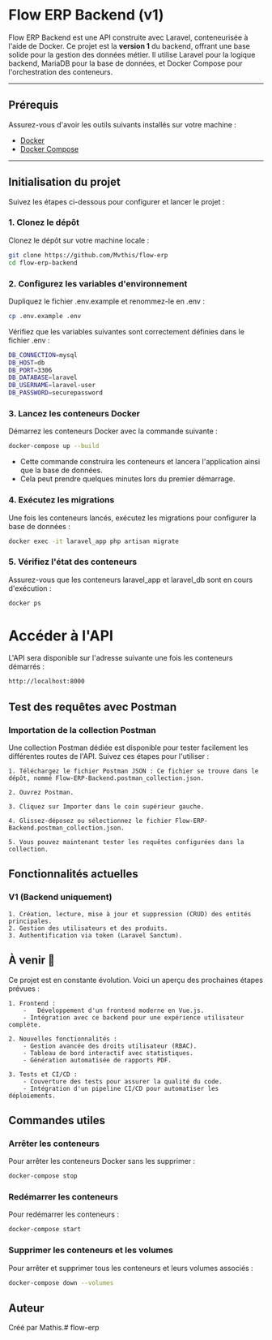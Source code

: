 # Flow ERP Backend (v1)

Flow ERP Backend est une API construite avec Laravel, conteneurisée à l'aide de Docker. Ce projet est la **version 1** du backend, offrant une base solide pour la gestion des données métier. Il utilise Laravel pour la logique backend, MariaDB pour la base de données, et Docker Compose pour l'orchestration des conteneurs.

---

## Prérequis

Assurez-vous d'avoir les outils suivants installés sur votre machine :

- [Docker](https://www.docker.com/)
- [Docker Compose](https://docs.docker.com/compose/)

---

## Initialisation du projet

Suivez les étapes ci-dessous pour configurer et lancer le projet :

### 1. Clonez le dépôt

Clonez le dépôt sur votre machine locale :

```bash
git clone https://github.com/Mvthis/flow-erp
cd flow-erp-backend
```

### 2. Configurez les variables d'environnement

Dupliquez le fichier .env.example et renommez-le en .env :

```bash
cp .env.example .env
```

Vérifiez que les variables suivantes sont correctement définies dans le fichier .env :
```bash
DB_CONNECTION=mysql
DB_HOST=db
DB_PORT=3306
DB_DATABASE=laravel
DB_USERNAME=laravel-user
DB_PASSWORD=securepassword
```

### 3. Lancez les conteneurs Docker

Démarrez les conteneurs Docker avec la commande suivante :

```bash
docker-compose up --build
```
- Cette commande construira les conteneurs et lancera l'application ainsi que la base de données.
- Cela peut prendre quelques minutes lors du premier démarrage.

### 4. Exécutez les migrations

Une fois les conteneurs lancés, exécutez les migrations pour configurer la base de données :

```bash
docker exec -it laravel_app php artisan migrate
```

### 5. Vérifiez l'état des conteneurs
Assurez-vous que les conteneurs laravel_app et laravel_db sont en cours d'exécution :

```bash
docker ps
```

# Accéder à l'API

L'API sera disponible sur l'adresse suivante une fois les conteneurs démarrés :

```bash
http://localhost:8000
```

## Test des requêtes avec Postman

### Importation de la collection Postman
Une collection Postman dédiée est disponible pour tester facilement les différentes routes de l'API. Suivez ces étapes pour l'utiliser :

    1. Téléchargez le fichier Postman JSON : Ce fichier se trouve dans le dépôt, nommé Flow-ERP-Backend.postman_collection.json.

    2. Ouvrez Postman.

    3. Cliquez sur Importer dans le coin supérieur gauche.

    4. Glissez-déposez ou sélectionnez le fichier Flow-ERP-Backend.postman_collection.json.
    
    5. Vous pouvez maintenant tester les requêtes configurées dans la collection.


## Fonctionnalités actuelles

### V1 (Backend uniquement)

    1. Création, lecture, mise à jour et suppression (CRUD) des entités principales.
    2. Gestion des utilisateurs et des produits.
    3. Authentification via token (Laravel Sanctum).

## À venir 🚀

Ce projet est en constante évolution. Voici un aperçu des prochaines étapes prévues :

    1. Frontend :
        -   Développement d'un frontend moderne en Vue.js.
        - Intégration avec ce backend pour une expérience utilisateur complète.

    2. Nouvelles fonctionnalités :
        - Gestion avancée des droits utilisateur (RBAC).
        - Tableau de bord interactif avec statistiques.
        - Génération automatisée de rapports PDF.

    3. Tests et CI/CD :
        - Couverture des tests pour assurer la qualité du code.
        - Intégration d'un pipeline CI/CD pour automatiser les déploiements.


## Commandes utiles

### Arrêter les conteneurs
Pour arrêter les conteneurs Docker sans les supprimer :
```bash
docker-compose stop
```

### Redémarrer les conteneurs
Pour redémarrer les conteneurs :
```bash
docker-compose start
```

### Supprimer les conteneurs et les volumes
Pour arrêter et supprimer tous les conteneurs et leurs volumes associés :
```bash
docker-compose down --volumes
```

## Auteur

Créé par Mathis.# flow-erp
